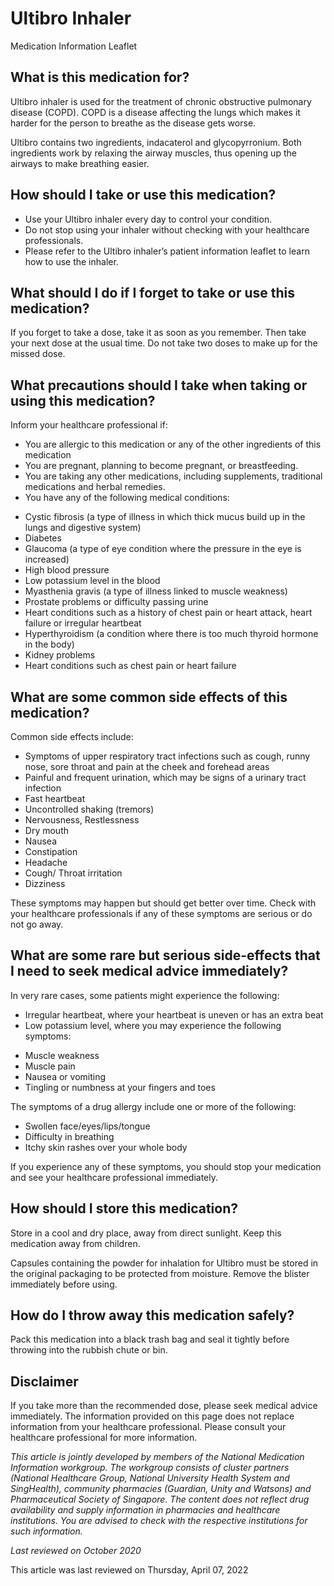# Ultibro Inhaler

Medication Information Leaflet

What is this medication for?
----------------------------

Ultibro inhaler is used for the treatment of chronic obstructive pulmonary disease (COPD). COPD is a disease affecting the lungs which makes it harder for the person to breathe as the disease gets worse.

Ultibro contains two ingredients, indacaterol and glycopyrronium. Both ingredients work by relaxing the airway muscles, thus opening up the airways to make breathing easier.

How should I take or use this medication?
-----------------------------------------

* Use your Ultibro inhaler every day to control your condition.
* Do not stop using your inhaler without checking with your healthcare professionals.
* Please refer to the Ultibro inhaler’s patient information leaflet to learn how to use the inhaler.

What should I do if I forget to take or use this medication?
------------------------------------------------------------

If you forget to take a dose, take it as soon as you remember. Then take your next dose at the usual time. Do not take two doses to make up for the missed dose.



What precautions should I take when taking or using this medication?
--------------------------------------------------------------------

Inform your healthcare professional if:

* You are allergic to this medication or any of the other ingredients of this medication
* You are pregnant, planning to become pregnant, or breastfeeding.
* You are taking any other medications, including supplements, traditional medications and herbal remedies.
* You have any of the following medical conditions:

+ Cystic fibrosis (a type of illness in which thick mucus build up in the lungs and digestive system)
+ Diabetes
+ Glaucoma (a type of eye condition where the pressure in the eye is increased)
+ High blood pressure
+ Low potassium level in the blood
+ Myasthenia gravis (a type of illness linked to muscle weakness)
+ Prostate problems or difficulty passing urine
+ Heart conditions such as a history of chest pain or heart attack, heart failure or irregular heartbeat
+ Hyperthyroidism (a condition where there is too much thyroid hormone in the body)
+ Kidney problems
+ Heart conditions such as chest pain or heart failure

What are some common side effects of this medication?
-----------------------------------------------------

Common side effects include:

* Symptoms of upper respiratory tract infections such as cough, runny nose, sore throat and pain at the cheek and forehead areas
* Painful and frequent urination, which may be signs of a urinary tract infection
* Fast heartbeat
* Uncontrolled shaking (tremors)
* Nervousness, Restlessness
* Dry mouth
* Nausea
* Constipation
* Headache
* Cough/ Throat irritation
* Dizziness



These symptoms may happen but should get better over time. Check with your healthcare professionals if any of these symptoms are serious or do not go away.

What are some rare but serious side-effects that I need to seek medical advice immediately?
-------------------------------------------------------------------------------------------

In very rare cases, some patients might experience the following:

* Irregular heartbeat, where your heartbeat is uneven or has an extra beat
* Low potassium level, where you may experience the following symptoms:

+ Muscle weakness
+ Muscle pain
+ Nausea or vomiting
+ Tingling or numbness at your fingers and toes






The symptoms of a drug allergy include one or more of the following:

* Swollen face/eyes/lips/tongue
* Difficulty in breathing
* Itchy skin rashes over your whole body

If you experience any of these symptoms, you should stop your medication and see your healthcare professional immediately.

How should I store this medication?
-----------------------------------

Store in a cool and dry place, away from direct sunlight. Keep this medication away from children.

Capsules containing the powder for inhalation for Ultibro must be stored in the original packaging to be protected from moisture. Remove the blister immediately before using.

How do I throw away this medication safely?
-------------------------------------------

Pack this medication into a black trash bag and seal it tightly before throwing into the rubbish chute or bin.

Disclaimer
----------

If you take more than the recommended dose, please seek medical advice immediately. The information provided on this page does not replace information from your healthcare professional. Please consult your healthcare professional for more information.

*This article is jointly developed by members of the National Medication Information workgroup. The workgroup consists of cluster partners (National Healthcare Group, National University Health System and SingHealth), community pharmacies (Guardian, Unity and Watsons) and Pharmaceutical Society of Singapore. The content does not reflect drug availability and supply information in pharmacies and healthcare institutions. You are advised to check with the respective institutions for such information.*

*Last reviewed on October 2020*

This article was last reviewed on
Thursday, April 07, 2022